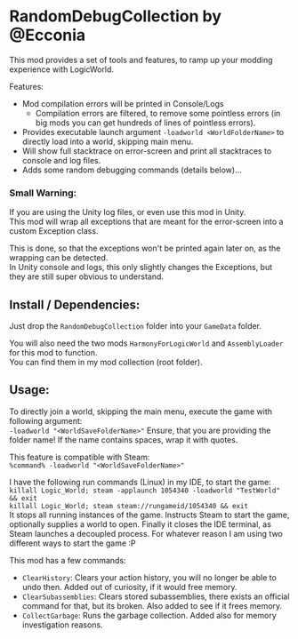 # RandomDebugCollection by @Ecconia

This mod provides a set of tools and features, to ramp up your modding experience with LogicWorld.

Features:
- Mod compilation errors will be printed in Console/Logs
  - Compilation errors are filtered, to remove some pointless errors (in big mods you can get hundreds of lines of pointless errors).
- Provides executable launch argument `-loadworld <WorldFolderName>` to directly load into a world, skipping main menu.
- Will show full stacktrace on error-screen and print all stacktraces to console and log files.
- Adds some random debugging commands (details below)...

### Small Warning:

If you are using the Unity log files, or even use this mod in Unity.  
This mod will wrap all exceptions that are meant for the error-screen into a custom Exception class.

This is done, so that the exceptions won't be printed again later on, as the wrapping can be detected.  
In Unity console and logs, this only slightly changes the Exceptions, but they are still super obvious to understand.

## Install / Dependencies:

Just drop the `RandomDebugCollection` folder into your `GameData` folder.

You will also need the two mods `HarmonyForLogicWorld` and `AssemblyLoader` for this mod to function.\
You can find them in my mod collection (root folder).

## Usage:

To directly join a world, skipping the main menu, execute the game with following argument:  
`-loadworld "<WorldSaveFolderName>"` Ensure, that you are providing the folder name! If the name contains spaces, wrap it with quotes.

This feature is compatible with Steam:  
`%command% -loadworld "<WorldSaveFolderName>"`

I have the following run commands (Linux) in my IDE, to start the game:  
`killall Logic_World; steam -applaunch 1054340 -loadworld "TestWorld" && exit`  
`killall Logic_World; steam steam://rungameid/1054340 && exit`  
It stops all running instances of the game.
Instructs Steam to start the game, optionally supplies a world to open.
Finally it closes the IDE terminal, as Steam launches a decoupled process.
For whatever reason I am using two different ways to start the game :P

This mod has a few commands:

- `ClearHistory`: Clears your action history, you will no longer be able to undo then. Added out of curiosity, if it would free memory.
- `ClearSubassemblies`: Clears stored subassemblies, there exists an official command for that, but its broken. Also added to see if it frees memory.
- `CollectGarbage`: Runs the garbage collection. Added also for memory investigation reasons.
